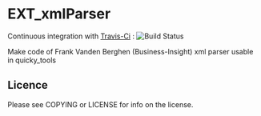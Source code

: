 # EXT_xmlParser

Continuous integration with [Travis-Ci](https://app.travis-ci.com/github/quicky2000/EXT_xmlParser) : ![Build Status](https://app.travis-ci.com/quicky2000/EXT_xmlParser.svg?branch=master)

Make code of Frank Vanden Berghen (Business-Insight) xml parser usable in quicky_tools

## Licence

Please see COPYING or LICENSE for info on the license.

